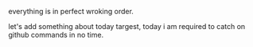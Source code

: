 everything is in perfect wroking order.

let's add something about today targest, today i am required to catch on github commands in no time. 
